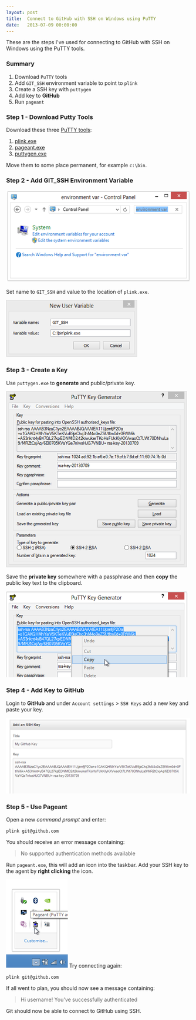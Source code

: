 ```yaml
---
layout: post
title:  Connect to GitHub with SSH on Windows using PuTTY
date:   2013-07-09 00:00:00
---
```


These are the steps I've used for connecting to GitHub with SSH on Windows using the PuTTY tools.

### Summary

1. Download `PuTTY` tools
2. Add `GIT_SSH` environment variable to point to `plink`
3. Create a SSH key with `puttygen`
4. Add key to **GitHub**
5. Run `pageant`

### Step 1 - Download Putty Tools

Download these three [PuTTY tools][1]:

1. [plink.exe](http://the.earth.li/~sgtatham/putty/latest/x86/plink.exe)
2. [pageant.exe](http://the.earth.li/~sgtatham/putty/latest/x86/pageant.exe)
3. [puttygen.exe](http://the.earth.li/~sgtatham/putty/latest/x86/puttygen.exe)

Move them to some place permanent, for example `c:\bin`.

### Step 2 - Add GIT_SSH Environment Variable

<img src="/images/2013/07/windows-control-panel-environment-var.png" width="521" height="251" alt="Find Windows enviornment variable settings in Control Panel" />

Set name to `GIT_SSH` and value to the location of `plink.exe`.

<img src="/images/2013/07/windows-new-user-variable.png" width="357" height="154" alt="Add new environment variable" />

### Step 3 - Create a Key

Use `puttygen.exe` to **generate** and public/private key.

<img src="/images/2013/07/putty-key-generator.png" width="493" height="478" alt="Putty key generator example" />

Save the **private key** somewhere with a passphrase and then **copy** the public key text to the clipboard.

<img src="/images/2013/07/putty-key-generator-copy-key.png" width="498" height="234" alt="Select and copy the public key text" />

### Step 4 - Add Key to GitHub

Login to **GitHub** and under `Account settings` > `SSH Keys` add a new key and paste your key.

<img src="/images/2013/07/add-key-to-github.png" width="501" height="206" alt="Add new SSH key to GitHub" />

### Step 5 - Use Pageant

Open a new *command prompt* and enter:

    plink git@github.com

You should receive an error message containing:

> No supported authentication methods available

Run `pageant.exe`, this will add an icon into the taskbar. Add your SSH key to the agent
by **right clicking** the icon.

<img src="/images/2013/07/pageant-taskbar-icon.png" width="168" height="240" alt="Pageant taskbar icon" />
Try connecting again:

    plink git@github.com

If all went to plan, you should now see a message containing:

> Hi username! You've successfully authenticated

Git should now be able to connect to GitHub using SSH.

[1]: http://www.chiark.greenend.org.uk/~sgtatham/putty/


